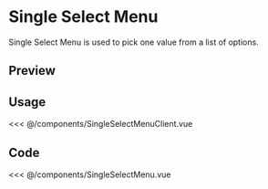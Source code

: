 <script setup>
import SingleSelectMenu from './components/SingleSelectMenu.vue';
</script>

<style module>
  ul[data-name="menu"] {
    list-style-type: none;
    padding-right: 0;
    padding-left: 0;
    margin-top: 0.5rem;
  }

  ul[data-name="menu"] li {
    margin: 0;
  }
</style>

# Single Select Menu

Single Select Menu is used to pick one value from a list of options.

## Preview

<SingleSelectMenu
 :classes="{
        container: { appendClasses: 'dark:text-gray-900' },
        header: {
          appendClasses: 'dark:text-white border dark:border-gray-700',
          backgroundColor: 'dark:bg-gray-900',
          hover: 'dark:hover:bg-gray-800',
        },
        menu: { appendClasses: 'dark:text-white border dark:border-gray-700', backgroundColor: 'dark:bg-gray-900 bg-white' },
        menuItem: { hover: 'dark:hover:bg-gray-800 hover:bg-gray-50' },
        selectedMenuItem: { backgroundColor: 'dark:bg-gray-800 bg-gray-50' },
        expandedIconPath: { fill: 'dark:fill-gray-200' },
        collapsedIconPath: { fill: 'dark:fill-gray-200' },
      }"
:placeholder="'Select'"
:items="['One', 'Two', 'Three', 'Four', 'Five']" >
</SingleSelectMenu>

## Usage

<<< @/components/SingleSelectMenuClient.vue

## Code

<<< @/components/SingleSelectMenu.vue

